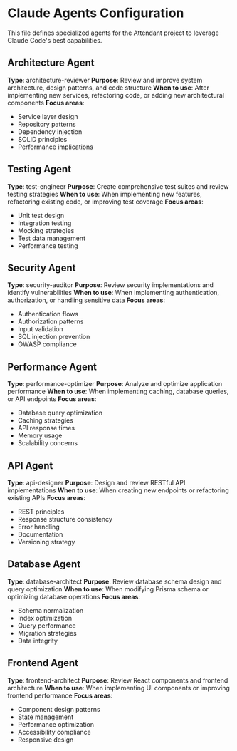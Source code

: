 # Claude Agents Configuration

This file defines specialized agents for the Attendant project to leverage Claude Code's best capabilities.

## Architecture Agent
**Type**: architecture-reviewer
**Purpose**: Review and improve system architecture, design patterns, and code structure
**When to use**: After implementing new services, refactoring code, or adding new architectural components
**Focus areas**: 
- Service layer design
- Repository patterns
- Dependency injection
- SOLID principles
- Performance implications

## Testing Agent  
**Type**: test-engineer
**Purpose**: Create comprehensive test suites and review testing strategies
**When to use**: When implementing new features, refactoring existing code, or improving test coverage
**Focus areas**:
- Unit test design
- Integration testing
- Mocking strategies  
- Test data management
- Performance testing

## Security Agent
**Type**: security-auditor
**Purpose**: Review security implementations and identify vulnerabilities
**When to use**: When implementing authentication, authorization, or handling sensitive data
**Focus areas**:
- Authentication flows
- Authorization patterns
- Input validation
- SQL injection prevention
- OWASP compliance

## Performance Agent
**Type**: performance-optimizer
**Purpose**: Analyze and optimize application performance
**When to use**: When implementing caching, database queries, or API endpoints
**Focus areas**:
- Database query optimization
- Caching strategies
- API response times
- Memory usage
- Scalability concerns

## API Agent
**Type**: api-designer
**Purpose**: Design and review RESTful API implementations
**When to use**: When creating new endpoints or refactoring existing APIs
**Focus areas**:
- REST principles
- Response structure consistency
- Error handling
- Documentation
- Versioning strategy

## Database Agent
**Type**: database-architect
**Purpose**: Review database schema design and query optimization
**When to use**: When modifying Prisma schema or optimizing database operations
**Focus areas**:
- Schema normalization
- Index optimization
- Query performance
- Migration strategies
- Data integrity

## Frontend Agent
**Type**: frontend-architect
**Purpose**: Review React components and frontend architecture
**When to use**: When implementing UI components or improving frontend performance
**Focus areas**:
- Component design patterns
- State management
- Performance optimization
- Accessibility compliance
- Responsive design